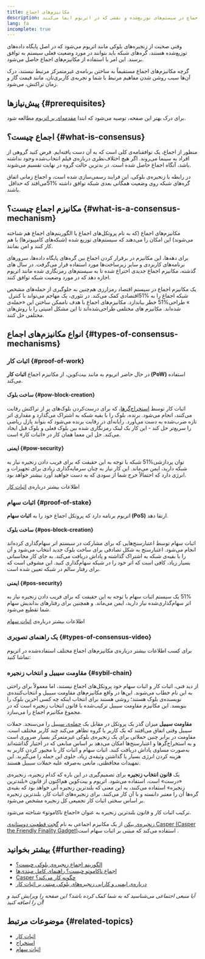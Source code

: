 ```yaml
---
title: مکانیزم‌های اجماع
description: توضیحی درباره پروتکل‌های اجماع در سیستم‌های توزیع‌شده و نقشی که در اتریوم ایفا می‌کنند.
lang: fa
incomplete: true
---
```


وقتی صحبت از زنجیره‌های بلوکی مانند اتریوم می‌شود که در اصل پایگاه داده‌های توزیع‌شده هستند، گره‌های شبکه باید بتوانند در مورد وضعیت فعلی سیستم به توافق برسند. این امر با استفاده از مکانیزم‌های اجماع حاصل می‌شود.

گرچه مکانیزم‌های اجماع مستقیماً به ساختن برنامه‌ی غیرمتمرکز مرتبط نیستند، درک آن‌ها سبب روشن شدن مفاهیم مرتبط با شما و تجربه‌ی کاربری‌تان، مانند قیمت گاز و زمان تراکنش، می‌شود.

## پیش‌نیازها {#prerequisites}

برای درک بهتر این صفحه،‌ توصیه می‌شود که ابتدا [مقدمه‌ای بر اتریوم](/developers/docs/intro-to-ethereum/) مطالعه شود.

## اجماع چیست؟ {#what-is-consensus}

منظور از اجماع، یک توافقنامه‌ی کلی است که به آن دست یافته‌ایم. فرض کنید گروهی از افراد به سینما می‌روند. اگر هیچ اختلاف‌نظری درباره‌ی فیلم انتخاب‌شده وجود نداشته باشد، آنگاه اجماع حاصل شده است. در بدترین حالت گروه در نهایت تقسیم می‌شوند.

در رابطه با زنجیره‌ی بلوکی،‌ این فرایند رسمی‌سازی شده است، و اجماع زمانی اتفاق می‌افتد که حداقل ‏‎51% گره‌های شبکه روی وضعیت همگانی بعدی شبکه توافق داشته باشند.

## مکانیزم اجماع چیست؟ {#what-is-a-consensus-mechanism}

مکانیزم‌های اجماع (که به نام پروتکل‌های اجماع یا الگوریتم‌های اجماع هم شناخته می‌شوند) این امکان را می‌دهند که سیستم‌های توزیع شده (شبکه‌های کامپیوترها) با هم کار کنند و امن بمانند.

برای دهه‌ها،‌ این مکانیزم در برقرار کردن اجماع بین گره‌های پایگاه داده‌ها، سرور‌های برنامه‌های کاربردی و سایر زیرساخت‌ها مورد استفاده قرار می‌گرفت. در سال های گذشته، مکانیزم اجماع جدیدی اختراع شده تا به سیستم‌های رمزنگاری شده مانند اتریوم اجازه دهد که در مورد وضعیت شبکه توافق کنند.

یک مکانیزم اجماع در سیستم اقتصاد رمزارزی هم‌چنین به جلوگیری از حمله‌های مشخص اقتصادی کمک می‌کند. در تئوری،‌ یک مهاجم می‌تواند با کنترل ‏‎51% شبکه اجماع را به خطر بیاندازد. مکانیزم‌های اجماع با هدف ناممکن ساختن این «حمله‌ی ‎51%‏» طراحی شده‌اند. مکانیزم های مختلفی طراحی‌شده‌اند تا این مشکل امنیتی را با روش‌های مختلفی حل کنند.

<YouTube id="dylgwcPH4EA" />

## انواع مکانیزم‌های اجماع {#types-of-consensus-mechanisms}

### اثبات کار {#proof-of-work}

در حال حاضر اتریوم به مانند بیت‌کوین، از مکانیزم اجماع **اثبات کار (PoW)** استفاده می‌کند.

#### ساخت بلوک {#pow-block-creation}

اثبات کار توسط [استخراج‌گرها](/developers/docs/consensus-mechanisms/pow/mining/)، که برای درست‌کردن بلوک‌های پر از تراکنش‌ رقابت می‌کنند، انجام می‌شود. برنده، بلوک را با بقیه شبکه به اشتراک می‌گذارد و مقداری اتر تازه ضرب‌شده به دست می‌آورد. رایانه‌ای در رقابت برنده می‌شود که بتواند پازل ریاضی را سریع‌تر حل کند - این کار یک لینک رمزنگاری شده بین بلوک فعلی و بلوک قبل ایجاد می‌کند. حل این معما همان کار در «اثبات کار» است.

#### ایمنی {#pow-security}

شبکه با توجه به این حقیقت که برای فریب دادن زنجیره نیاز به ‎51%‏ توان پردازشی شبکه دارید، ایمن می‌ماند. این کار نیاز به چنان سرمایه‌گذاری زیادی برای تجهیزات و انرژی دارد که احتمالاً خرج شما از سودی که به دست خواهید آورد بیشتر خواهد بود.

اطلاعات بیشتر درباره‌ی [اثبات کار](/developers/docs/consensus-mechanisms/pow/)

### اثبات سهام {#proof-of-stake}

اتریوم برنامه دارد که پروتکل اجماع خود را به **اثبات سهام (PoS)** ارتقا دهد.

#### ساخت بلوک {#pos-block-creation}

اثبات سهام توسط اعتبارسنج‌هایی که برای مشارکت در سیستم اتر سهام‌گذاری کرده‌اند انجام می‌شود. اعتبارسنج به شکل تصادفی برای ساخت بلوک جدید انتخاب می‌شود و آن را با بقیه‌ی شبکه به اشتراک گذاشته و پاداش دریافت می‌کند. به جای کار محاسباتی بسیار زیاد، کافی است که اتر خود را در شبکه سهام‌گذاری کنید. این مشوقی است که برای رفتار سالم در شبکه تعیین شده است.

#### ایمنی {#pos-security}

یک سیستم اثبات سهام با توجه به این حقیقت که برای فریب دادن زنجیره نیاز به ‎51%‏ اتر سهام‌گذاری‌شده نیاز دارید، ایمن می‌ماند. و همچنین برای رفتارهای بداندیش سهام شما تقطیع می‌شود.

اطلاعات بیشتر درباره‌ی [اثبات سهام](/developers/docs/consensus-mechanisms/pos/)

### یک راهنمای تصویری {#types-of-consensus-video}

برای کسب اطلاعات بیشتر درباره‌ی مکانیزم‌های اجماع مختلف استفاده‌شده در اتریوم تماشا کنید:

<YouTube id="ojxfbN78WFQ" />

### مقاومت سیبیل و انتخاب زنجیره {#sybil-chain}

از دید فنی، اثبات کار و اثبات سهام خود پروتکل‌های اجماع نیستند، اما معمولاً برای راحتی به این نام خطاب می‌شوند. این‌ها در واقع مکانیزم‌های مقاومت سیبیل و انتخاب‌کننده‌ی نویسنده‌ی بلوک‌ هستند؛ روشی هستند برای انتخاب اینکه چه کسی آخرین بلوک را بنویسد. این مکانیزم مقاومت سیبیل ترکیب‌شده با قانون انتخاب زنجیره‌ است که در مجموع مکانیزم اجماع را می‌سازد.

**مقاومت سیبیل** میزان گذر یک پروتکل در مقابل یک [حمله‌ی سیبیل](https://wikipedia.org/wiki/Sybil_attack) را می‌سنجد. حملات سیبیل وقتی اتفاق می‌افتند که یک کاربر یا گروه تظاهر می‌کند چند کاربر مختلف است. مقاومت در برابر چنین حملاتی برای یک زنجیره‌ی بلوکی غیرمتمرکز بسیار ضروری است و به استخراج‌گرها و اعتبارسنج‌ها امکان می‌دهد بر اساس منابعی که در اختیار گذاشته‌اند به‌صورت مساوی پاداش دریافت کنند. اثبات سهام و اثبات کار با مجبور کردن کاربر به هزینه کردن انرژی بسیار یا گذاشتن وثیقه‌ی زیاد، جلوی این حمله را می‌گیرند. این تمهیدات محافظتی، مانعی به‌صرفه علیه حملات سیبیل هستند.

یک **قانون انتخاب زنجیره** برای تصمیم‌گیری در این باره که کدام زنجیره، زنجیره‌ی «درست» است، استفاده می‌شود. اتریوم و بیت‌کوین هم‌اکنون از قانون «بلندترین زنجیره» استفاده می‌کنند، به این معنی که بلندترین زنجیره آنی خواهد بود که بقیه‌ی گره‌ها آن را معتبر دانسته و با آن کار می‌کنند. برای زنجیره‌های اثبات کار، بلندترین زنجیره بر اساس سختی اثبات کار تجمیعی کل زنجیره مشخص می‌شود.

ترکیب اثبات کار و قانون بلندترین زنجیره به عنوان «اجماع ناکاموتو» شناخته می‌شود.

[زنجیره‌ی بیکن](/roadmap/beacon-chain/) از یک مکانیزم اجماعی به نام [گجت قطعیت دوستانه‌ی Casper‏ (Casper the Friendly Finality Gadget)‏](https://arxiv.org/abs/1710.09437) استفاده می‌کند که مبتنی بر اثبات سهام است.

## بیشتر بخوانید {#further-reading}

- [الگوریتم اجماع زنجیره‌ی بلوکی چیست؟](https://academy.binance.com/en/articles/what-is-a-blockchain-consensus-algorithm)
- [اجماع ناکاموتو چیست؟ راهنمای کامل مبتدی‌ها](https://blockonomi.com/nakamoto-consensus/)
- [Casper چگونه کار می‌کند؟](https://medium.com/unitychain/intro-to-casper-ffg-9ed944d98b2d)
- [درباره‌ی ایمنی و کارایی زنجیره‌های بلوکی مبتنی بر اثبات کار](https://eprint.iacr.org/2016/555.pdf)

_آیا منبعی اجتماعی می‌شناسید که به شما کمک کرده باشد؟ این صفحه را ویرایش کنید و آن را اضافه کنید!_

## موضوعات مرتبط {#related-topics}

- [اثبات کار](/developers/docs/consensus-mechanisms/pow/)
- [استخراج](/developers/docs/consensus-mechanisms/pow/mining/)
- [اثبات سهام](/developers/docs/consensus-mechanisms/pos/)
